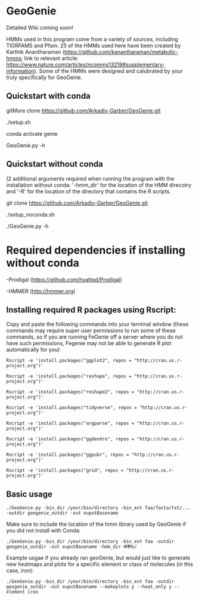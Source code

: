 # GeoGenie

Detailed Wiki coming soon!

HMMs used in this program come from a variety of sources, including TIGRFAMS and Pfam. 25 of the HMMs used here have been created by Karthik Anantharaman (https://github.com/kanantharaman/metabolic-hmms; link to relevant article: https://www.nature.com/articles/ncomms13219#supplementary-information). Some of the HMMs were designed and calubrated by your truly specifically for GeoGenie.

## Quickstart with conda
gitMore clone https://github.com/Arkadiy-Garber/GeoGenie.git

./setup.sh

conda activate genie

GeoGenie.py -h

## Quickstart without conda
(2 additional arguments required when running the program with the installation without conda: '-hmm_dir' for the location of the HMM direcotry and '-R' for the location of the directory that contains the R scripts.

git clone https://github.com/Arkadiy-Garber/GeoGenie.git

./setup_noconda.sh

./GeoGenie.py -h

# Required dependencies if installing without conda

-Prodigal (https://github.com/hyattpd/Prodigal)

-HMMER (http://hmmer.org)

## Installing required R packages using Rscript:

Copy and paste the following commands into your terminal window (these commands may require super user permissions to run some of these commands, so if you are running FeGenie off a server where you do not have such permissions, Fegenie may not be able to generate R plot automatically for you)

    Rscript -e 'install.packages("ggplot2", repos = "http://cran.us.r-project.org")'

    Rscript -e 'install.packages("reshape", repos = "http://cran.us.r-project.org")'

    Rscript -e 'install.packages("reshape2", repos = "http://cran.us.r-project.org")'

    Rscript -e 'install.packages("tidyverse", repos = "http://cran.us.r-project.org")'

    Rscript -e 'install.packages("argparse", repos = "http://cran.us.r-project.org")'

    Rscript -e 'install.packages("ggdendro", repos = "http://cran.us.r-project.org")'

    Rscript -e 'install.packages("ggpubr", repos = "http://cran.us.r-project.org")'

    Rscript -e 'install.packages("grid", repos = "http://cran.us.r-project.org")'


## Basic usage

    ./GeoGenie.py -bin_dir /your/bin/directory -bin_ext faa/fasta/txt/... -outdir geogenie_outdir -out ouputBasename
    
Make sure to include the location of the hmm library used by GeoGenie if you did not install with Conda:

    ./GeoGenie.py -bin_dir /your/bin/directory -bin_ext faa -outdir geogenie_outdir -out ouputBasename -hmm_dir HMMs/
    
Example usgae if you already ran geoGenie, but would just like to generate new heatmaps and plots for a specific element or class of molecules (in this case, iron):

    ./GeoGenie.py -bin_dir /your/bin/directory -bin_ext faa -outdir geogenie_outdir -out ouputBasename --makeplots y --heat_only y --element iron


